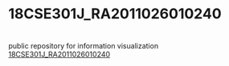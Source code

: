 # 18CSE301J_RA2011026010240
# 
public repository for information visualization
<a href="https://allenben18.github.io/18CSE301J_RA2011026010240"/>18CSE301J_RA2011026010240</a>
